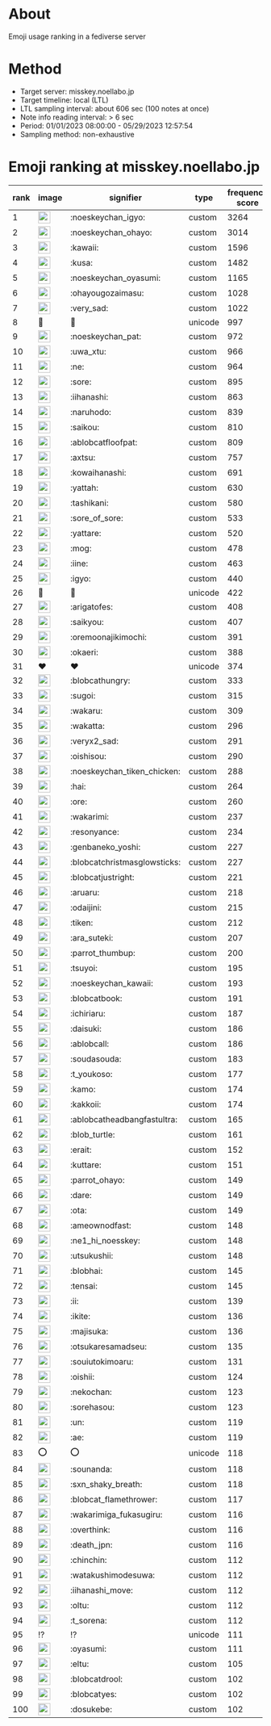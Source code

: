 # About
Emoji usage ranking in a fediverse server

# Method
- Target server: misskey.noellabo.jp
- Target timeline: local (LTL)
- LTL sampling interval: about 606 sec (100 notes at once)
- Note info reading interval: > 6 sec
- Period: 01/01/2023 08:00:00 - 05/29/2023 12:57:54 
- Sampling method: non-exhaustive

# Emoji ranking at misskey.noellabo.jp

|rank|image|signifier|type|frequency score|
|----|----|----|----|----|
|1|<img height="24" src="https://misskey.noellabo.jp/emoji/noeskeychan_igyo.webp">|:noeskeychan_igyo:|custom|3264|
|2|<img height="24" src="https://misskey.noellabo.jp/emoji/noeskeychan_ohayo.webp">|:noeskeychan_ohayo:|custom|3014|
|3|<img height="24" src="https://misskey.noellabo.jp/emoji/kawaii.webp">|:kawaii:|custom|1596|
|4|<img height="24" src="https://misskey.noellabo.jp/emoji/kusa.webp">|:kusa:|custom|1482|
|5|<img height="24" src="https://misskey.noellabo.jp/emoji/noeskeychan_oyasumi.webp">|:noeskeychan_oyasumi:|custom|1165|
|6|<img height="24" src="https://misskey.noellabo.jp/emoji/ohayougozaimasu.webp">|:ohayougozaimasu:|custom|1028|
|7|<img height="24" src="https://misskey.noellabo.jp/emoji/very_sad.webp">|:very_sad:|custom|1022|
|8|🎉|🎉|unicode|997|
|9|<img height="24" src="https://misskey.noellabo.jp/emoji/noeskeychan_pat.webp">|:noeskeychan_pat:|custom|972|
|10|<img height="24" src="https://misskey.noellabo.jp/emoji/uwa_xtu.webp">|:uwa_xtu:|custom|966|
|11|<img height="24" src="https://misskey.noellabo.jp/emoji/ne.webp">|:ne:|custom|964|
|12|<img height="24" src="https://misskey.noellabo.jp/emoji/sore.webp">|:sore:|custom|895|
|13|<img height="24" src="https://misskey.noellabo.jp/emoji/iihanashi.webp">|:iihanashi:|custom|863|
|14|<img height="24" src="https://misskey.noellabo.jp/emoji/naruhodo.webp">|:naruhodo:|custom|839|
|15|<img height="24" src="https://misskey.noellabo.jp/emoji/saikou.webp">|:saikou:|custom|810|
|16|<img height="24" src="https://misskey.noellabo.jp/emoji/ablobcatfloofpat.webp">|:ablobcatfloofpat:|custom|809|
|17|<img height="24" src="https://misskey.noellabo.jp/emoji/axtsu.webp">|:axtsu:|custom|757|
|18|<img height="24" src="https://misskey.noellabo.jp/emoji/kowaihanashi.webp">|:kowaihanashi:|custom|691|
|19|<img height="24" src="https://misskey.noellabo.jp/emoji/yattah.webp">|:yattah:|custom|630|
|20|<img height="24" src="https://misskey.noellabo.jp/emoji/tashikani.webp">|:tashikani:|custom|580|
|21|<img height="24" src="https://misskey.noellabo.jp/emoji/sore_of_sore.webp">|:sore_of_sore:|custom|533|
|22|<img height="24" src="https://misskey.noellabo.jp/emoji/yattare.webp">|:yattare:|custom|520|
|23|<img height="24" src="https://misskey.noellabo.jp/emoji/mog.webp">|:mog:|custom|478|
|24|<img height="24" src="https://misskey.noellabo.jp/emoji/iine.webp">|:iine:|custom|463|
|25|<img height="24" src="https://misskey.noellabo.jp/emoji/igyo.webp">|:igyo:|custom|440|
|26|🍗|🍗|unicode|422|
|27|<img height="24" src="https://misskey.noellabo.jp/emoji/arigatofes.webp">|:arigatofes:|custom|408|
|28|<img height="24" src="https://misskey.noellabo.jp/emoji/saikyou.webp">|:saikyou:|custom|407|
|29|<img height="24" src="https://misskey.noellabo.jp/emoji/oremoonajikimochi.webp">|:oremoonajikimochi:|custom|391|
|30|<img height="24" src="https://misskey.noellabo.jp/emoji/okaeri.webp">|:okaeri:|custom|388|
|31|❤|❤|unicode|374|
|32|<img height="24" src="https://misskey.noellabo.jp/emoji/blobcathungry.webp">|:blobcathungry:|custom|333|
|33|<img height="24" src="https://misskey.noellabo.jp/emoji/sugoi.webp">|:sugoi:|custom|315|
|34|<img height="24" src="https://misskey.noellabo.jp/emoji/wakaru.webp">|:wakaru:|custom|309|
|35|<img height="24" src="https://misskey.noellabo.jp/emoji/wakatta.webp">|:wakatta:|custom|296|
|36|<img height="24" src="https://misskey.noellabo.jp/emoji/veryx2_sad.webp">|:veryx2_sad:|custom|291|
|37|<img height="24" src="https://misskey.noellabo.jp/emoji/oishisou.webp">|:oishisou:|custom|290|
|38|<img height="24" src="https://misskey.noellabo.jp/emoji/noeskeychan_tiken_chicken.webp">|:noeskeychan_tiken_chicken:|custom|288|
|39|<img height="24" src="https://misskey.noellabo.jp/emoji/hai.webp">|:hai:|custom|264|
|40|<img height="24" src="https://misskey.noellabo.jp/emoji/ore.webp">|:ore:|custom|260|
|41|<img height="24" src="https://misskey.noellabo.jp/emoji/wakarimi.webp">|:wakarimi:|custom|237|
|42|<img height="24" src="https://misskey.noellabo.jp/emoji/resonyance.webp">|:resonyance:|custom|234|
|43|<img height="24" src="https://misskey.noellabo.jp/emoji/genbaneko_yoshi.webp">|:genbaneko_yoshi:|custom|227|
|44|<img height="24" src="https://misskey.noellabo.jp/emoji/blobcatchristmasglowsticks.webp">|:blobcatchristmasglowsticks:|custom|227|
|45|<img height="24" src="https://misskey.noellabo.jp/emoji/blobcatjustright.webp">|:blobcatjustright:|custom|221|
|46|<img height="24" src="https://misskey.noellabo.jp/emoji/aruaru.webp">|:aruaru:|custom|218|
|47|<img height="24" src="https://misskey.noellabo.jp/emoji/odaijini.webp">|:odaijini:|custom|215|
|48|<img height="24" src="https://misskey.noellabo.jp/emoji/tiken.webp">|:tiken:|custom|212|
|49|<img height="24" src="https://misskey.noellabo.jp/emoji/ara_suteki.webp">|:ara_suteki:|custom|207|
|50|<img height="24" src="https://misskey.noellabo.jp/emoji/parrot_thumbup.webp">|:parrot_thumbup:|custom|200|
|51|<img height="24" src="https://misskey.noellabo.jp/emoji/tsuyoi.webp">|:tsuyoi:|custom|195|
|52|<img height="24" src="https://misskey.noellabo.jp/emoji/noeskeychan_kawaii.webp">|:noeskeychan_kawaii:|custom|193|
|53|<img height="24" src="https://misskey.noellabo.jp/emoji/blobcatbook.webp">|:blobcatbook:|custom|191|
|54|<img height="24" src="https://misskey.noellabo.jp/emoji/ichiriaru.webp">|:ichiriaru:|custom|187|
|55|<img height="24" src="https://misskey.noellabo.jp/emoji/daisuki.webp">|:daisuki:|custom|186|
|56|<img height="24" src="https://misskey.noellabo.jp/emoji/ablobcall.webp">|:ablobcall:|custom|186|
|57|<img height="24" src="https://misskey.noellabo.jp/emoji/soudasouda.webp">|:soudasouda:|custom|183|
|58|<img height="24" src="https://misskey.noellabo.jp/emoji/t_youkoso.webp">|:t_youkoso:|custom|177|
|59|<img height="24" src="https://misskey.noellabo.jp/emoji/kamo.webp">|:kamo:|custom|174|
|60|<img height="24" src="https://misskey.noellabo.jp/emoji/kakkoii.webp">|:kakkoii:|custom|174|
|61|<img height="24" src="https://misskey.noellabo.jp/emoji/ablobcatheadbangfastultra.webp">|:ablobcatheadbangfastultra:|custom|165|
|62|<img height="24" src="https://misskey.noellabo.jp/emoji/blob_turtle.webp">|:blob_turtle:|custom|161|
|63|<img height="24" src="https://misskey.noellabo.jp/emoji/erait.webp">|:erait:|custom|152|
|64|<img height="24" src="https://misskey.noellabo.jp/emoji/kuttare.webp">|:kuttare:|custom|151|
|65|<img height="24" src="https://misskey.noellabo.jp/emoji/parrot_ohayo.webp">|:parrot_ohayo:|custom|149|
|66|<img height="24" src="https://misskey.noellabo.jp/emoji/dare.webp">|:dare:|custom|149|
|67|<img height="24" src="https://misskey.noellabo.jp/emoji/ota.webp">|:ota:|custom|149|
|68|<img height="24" src="https://misskey.noellabo.jp/emoji/ameownodfast.webp">|:ameownodfast:|custom|148|
|69|<img height="24" src="https://misskey.noellabo.jp/emoji/ne1_hi_noesskey.webp">|:ne1_hi_noesskey:|custom|148|
|70|<img height="24" src="https://misskey.noellabo.jp/emoji/utsukushii.webp">|:utsukushii:|custom|148|
|71|<img height="24" src="https://misskey.noellabo.jp/emoji/blobhai.webp">|:blobhai:|custom|145|
|72|<img height="24" src="https://misskey.noellabo.jp/emoji/tensai.webp">|:tensai:|custom|145|
|73|<img height="24" src="https://misskey.noellabo.jp/emoji/ii.webp">|:ii:|custom|139|
|74|<img height="24" src="https://misskey.noellabo.jp/emoji/ikite.webp">|:ikite:|custom|136|
|75|<img height="24" src="https://misskey.noellabo.jp/emoji/majisuka.webp">|:majisuka:|custom|136|
|76|<img height="24" src="https://misskey.noellabo.jp/emoji/otsukaresamadseu.webp">|:otsukaresamadseu:|custom|135|
|77|<img height="24" src="https://misskey.noellabo.jp/emoji/souiutokimoaru.webp">|:souiutokimoaru:|custom|131|
|78|<img height="24" src="https://misskey.noellabo.jp/emoji/oishii.webp">|:oishii:|custom|124|
|79|<img height="24" src="https://misskey.noellabo.jp/emoji/nekochan.webp">|:nekochan:|custom|123|
|80|<img height="24" src="https://misskey.noellabo.jp/emoji/sorehasou.webp">|:sorehasou:|custom|123|
|81|<img height="24" src="https://misskey.noellabo.jp/emoji/un.webp">|:un:|custom|119|
|82|<img height="24" src="https://misskey.noellabo.jp/emoji/ae.webp">|:ae:|custom|119|
|83|⭕|⭕|unicode|118|
|84|<img height="24" src="https://misskey.noellabo.jp/emoji/sounanda.webp">|:sounanda:|custom|118|
|85|<img height="24" src="https://misskey.noellabo.jp/emoji/sxn_shaky_breath.webp">|:sxn_shaky_breath:|custom|118|
|86|<img height="24" src="https://misskey.noellabo.jp/emoji/blobcat_flamethrower.webp">|:blobcat_flamethrower:|custom|117|
|87|<img height="24" src="https://misskey.noellabo.jp/emoji/wakarimiga_fukasugiru.webp">|:wakarimiga_fukasugiru:|custom|116|
|88|<img height="24" src="https://misskey.noellabo.jp/emoji/overthink.webp">|:overthink:|custom|116|
|89|<img height="24" src="https://misskey.noellabo.jp/emoji/death_jpn.webp">|:death_jpn:|custom|116|
|90|<img height="24" src="https://misskey.noellabo.jp/emoji/chinchin.webp">|:chinchin:|custom|112|
|91|<img height="24" src="https://misskey.noellabo.jp/emoji/watakushimodesuwa.webp">|:watakushimodesuwa:|custom|112|
|92|<img height="24" src="https://misskey.noellabo.jp/emoji/iihanashi_move.webp">|:iihanashi_move:|custom|112|
|93|<img height="24" src="https://misskey.noellabo.jp/emoji/oltu.webp">|:oltu:|custom|112|
|94|<img height="24" src="https://misskey.noellabo.jp/emoji/t_sorena.webp">|:t_sorena:|custom|112|
|95|⁉|⁉|unicode|111|
|96|<img height="24" src="https://misskey.noellabo.jp/emoji/oyasumi.webp">|:oyasumi:|custom|111|
|97|<img height="24" src="https://misskey.noellabo.jp/emoji/eltu.webp">|:eltu:|custom|105|
|98|<img height="24" src="https://misskey.noellabo.jp/emoji/blobcatdrool.webp">|:blobcatdrool:|custom|102|
|99|<img height="24" src="https://misskey.noellabo.jp/emoji/blobcatyes.webp">|:blobcatyes:|custom|102|
|100|<img height="24" src="https://misskey.noellabo.jp/emoji/dosukebe.webp">|:dosukebe:|custom|102|
